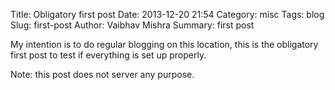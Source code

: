 Title: Obligatory first post
Date: 2013-12-20 21:54
Category: misc
Tags: blog
Slug: first-post
Author: Vaibhav Mishra
Summary: first post

My intention is to do regular blogging on this location,
this is the obligatory first post to test if everything
is set up properly.

Note: this post does not server any purpose.

